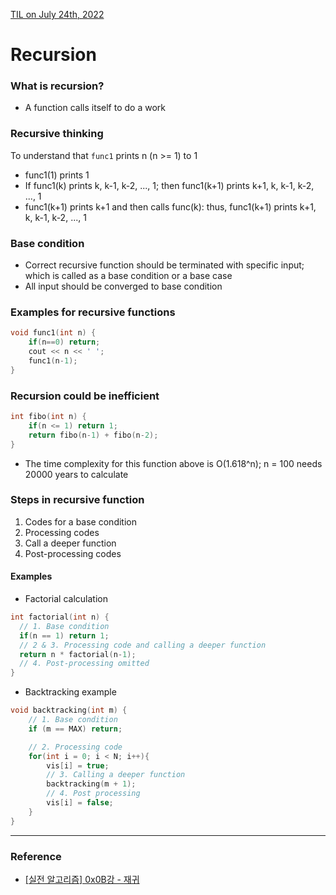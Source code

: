[TIL on July 24th, 2022](../../TIL/2022/07/07-24-2022.md)
# **Recursion**

### What is recursion?
- A function calls itself to do a work

### Recursive thinking
To understand that `func1` prints n (n >= 1) to 1
- func1(1) prints 1
- If func1(k) prints k, k-1, k-2, ..., 1; then func1(k+1) prints k+1, k, k-1, k-2, ..., 1
- func1(k+1) prints k+1 and then calls func(k): thus, func1(k+1) prints k+1, k, k-1, k-2, ..., 1

### Base condition
- Correct recursive function should be terminated with specific input; which is called as a base condition or a base case
- All input should be converged to base condition

### Examples for recursive functions
```cpp
void func1(int n) {
    if(n==0) return;
    cout << n << ' ';
    func1(n-1);
}
```

### Recursion could be inefficient
```cpp
int fibo(int n) {
    if(n <= 1) return 1;
    return fibo(n-1) + fibo(n-2);
}
```
- The time complexity for this function above is O(1.618^n); n = 100 needs 20000 years to calculate

### Steps in recursive function
1. Codes for a base condition
2. Processing codes
3. Call a deeper function
4. Post-processing codes

#### Examples
- Factorial calculation
```cpp
int factorial(int n) {
  // 1. Base condition
  if(n == 1) return 1;
  // 2 & 3. Processing code and calling a deeper function
  return n * factorial(n-1);
  // 4. Post-processing omitted
}
```

- Backtracking example
```cpp
void backtracking(int m) {
    // 1. Base condition
    if (m == MAX) return;

    // 2. Processing code
    for(int i = 0; i < N; i++){
        vis[i] = true;
        // 3. Calling a deeper function
        backtracking(m + 1);
        // 4. Post processing
        vis[i] = false;
    }
}
```

___

### Reference
- [[실전 알고리즘] 0x0B강 - 재귀](https://blog.encrypted.gg/942?category=773649)